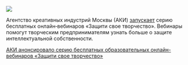 <!--2025-05-27 12:57:19-->
<div class="yb">
  <div class="rss habr"><img src="https://habrastorage.org/getpro/habr/upload_files/f32/560/898/f325608986488765c441df89036a1da5.jpg" /><p>Агентство креативных индустрий Москвы (АКИ) <a href="https://createdin.moscow/projects/protect_your_art" rel="noopener noreferrer nofollow">запускает</a> серию бесплатных онлайн‑вебинаров «Защити свое творчество». Вебинары помогут творческим предпринимателям узнать больше о&nbsp;защите интеллектуальной собственности.</p> <a... <p class="titl"><a href="https://habr.com/ru/news/913254/?utm_source=habrahabr&utm_medium=rss&utm_campaign=913254">АКИ анонсировало серию бесплатных образовательных онлайн-вебинаров «Защити свое творчество»</a></p></div>
</div>
